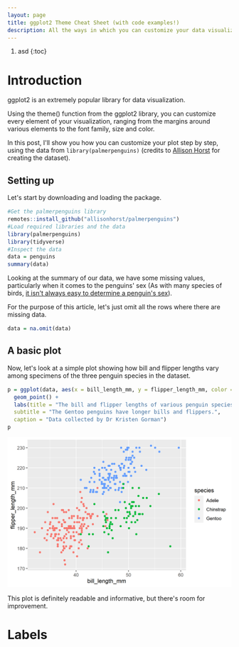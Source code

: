```yaml
---
layout: page
title: ggplot2 Theme Cheat Sheet (with code examples!)
description: All the ways in which you can customize your data visualizations in ggplot2.
---
```


1. asd
{:toc}

# Introduction

ggplot2 is an extremely popular library for data visualization.

Using the theme() function from the ggplot2 library, you can customize every element of your visualization, ranging from the margins around various elements to the font family, size and color.

In this post, I'll show you how you can customize your plot step by step, using the data from <code>library(palmerpenguins)</code> (credits to <a href="https://github.com/allisonhorst/palmerpenguins">Allison Horst</a> for creating the dataset).

## Setting up
Let's start by downloading and loading the package.

``` r
#Get the palmerpenguins library
remotes::install_github("allisonhorst/palmerpenguins")
#Load required libraries and the data
library(palmerpenguins)
library(tidyverse)
#Inspect the data
data = penguins
summary(data)
```

Looking at the summary of our data, we have some missing values, particularly when it comes to the penguins' sex (As with many species of birds, <a href="https://www.antarctica.gov.au/about-antarctica/animals/penguins/gentoo-penguins/#:~:text=Males%20tend%20to%20be%20larger,from%20other%20species%20of%20penguin">it isn't always easy to determine a penguin's sex</a>).

For the purpose of this article, let's just omit all the rows where there are missing data.

``` r
data = na.omit(data)
```
## A basic plot

Now, let's look at a simple plot showing how bill and flipper lengths vary among specimens of the three penguin species in the dataset.

``` r
p = ggplot(data, aes(x = bill_length_mm, y = flipper_length_mm, color = species)) +
  geom_point() +
  labs(title = "The bill and flipper lengths of various penguin species",
  subtitle = "The Gentoo penguins have longer bills and flippers.",
  caption = "Data collected by Dr Kristen Gorman")
p
```
![A basic penguins plot](/assets/penguins.png)

This plot is definitely readable and informative, but there's room for improvement.

# Labels

